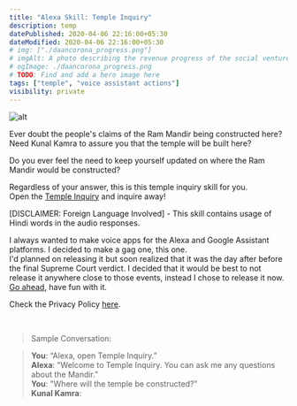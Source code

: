 ```yaml
---
title: "Alexa Skill: Temple Inquiry"
description: temp
datePublished: 2020-04-06 22:16:00+05:30
dateModified: 2020-04-06 22:16:00+05:30
# img: ["./daancorona_progress.png"]
# imgAlt: A photo describing the revenue progress of the social venture startup, DaanCorona.
# ogImage: ./daancorona_progress.png
# TODO: Find and add a hero image here
tags: ["temple", "voice assistant actions"]
visibility: private
---
```


<!-- PELICAN_BEGIN_SUMMARY -->  
![alt](..\images\TempleInquiry\mandir.png)  


Ever doubt the people's claims of the Ram Mandir being constructed here? <br>
Need Kunal Kamra to assure you that the temple will be built here? <br>

<!-- PELICAN_END_SUMMARY -->   

Do you ever feel the need to keep yourself updated on where the Ram Mandir would be constructed? <br>  

Regardless of your answer, this is this temple inquiry skill for you.  <br>
Open the [Temple Inquiry](https://www.amazon.com/Mandir-Kaha-Banega-Temple-Inquiry/dp/B07TG312YZ) and inquire away!  <br>    

[DISCLAIMER: Foreign Language Involved] - This skill contains usage of Hindi words in the audio responses. <br>       

I always wanted to make voice apps for the Alexa and Google Assistant platforms. I decided to make a gag one, this one. <br>
I'd planned on releasing it but soon realized that it was the day after before the final Supreme Court verdict. I decided that it would be best to not release it anywhere close to those events, instead I chose to release it now. [Go ahead](https://www.amazon.com/Mandir-Kaha-Banega-Temple-Inquiry/dp/B07TG312YZ), have fun with it.  <br>

Check the Privacy Policy [here](https://www.amazon.com/Mandir-Kaha-Banega-Temple-Inquiry/dp/B07TG312YZ).


<br>


> Sample Conversation:

> **You**: “Alexa, open Temple Inquiry.” <br>
> **Alexa**: "Welcome to Temple Inquiry. You can ask me any questions about the Mandir." <br>
> **You**: "Where will the temple be constructed?" <br>
> **Kunal Kamra**: 
